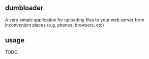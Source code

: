 ## dumbloader

A very simple application for uploading files to your web server from
inconvenient places (e.g. phones, browsers, etc)

## usage

TODO
